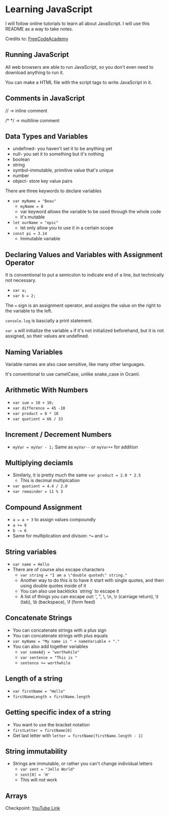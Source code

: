 # Learning JavaScript

I will follow online tutorials to learn all about JavaScript. I will use this README as a way to take notes. 

Credits to: [FreeCodeAcademy](https://youtu.be/PkZNo7MFNFg)

## Running JavaScript
All web browsers are able to run JavaScript, so you don't even need to download anything to run it.

You can make a HTML file with the script tags to write JavaScript in it.

## Comments in JavaScript
// -> inline comment 

/* */ -> multiline comment  


## Data Types and Variables
- undefined- you haven't set it to be anything yet
- null- you set it to something but it's nothing
- boolean
- string
- symbol-immutable, primitive value that's unique
- number
- object- store key value pairs

There are three keywords to declare variables 
- `var myName = "Beau"`
  - `myName = 8`
  - var keyword allows the variable to be used through the whole code
  - it's mutable
- `let ourName = "epic" `
  - let only allow you to use it in a certain scope
- `const pi = 3.14`
  - Immutable variable

## Declaring Values and Variables with Assignment Operator
It is conventional to put a semicolon to indicate end of a line, but technically not necessary. 
- `var a;`
- `var b = 2;`

The `=` sign is an assignment operator, and assigns the value on the right to the variable to the left.

`console.log` is bascially a print statement. 

`var a` will initialize the variable `a` if it's not initialized beforehand, but it is not assigned, so their values are undefined.

## Naming Variables
Variable names are also case sensitive, like many other languages.

It's conventional to use camelCase, unlike snake_case in Ocaml.

## Arithmetic With Numbers
- `var sum = 10 + 10;`
- `var difference = 45 -10`
- `var product = 8 * 10 `
- `var quotient = 66 / 33`

## Increment / Decrement Numbers
- `myVar = myVar - 1;`
Same as `myVar--` or `myVar++` for addition

## Multiplying deciamls 
- Similarly, it is pretty much the same `var product = 2.0 * 2.5`
  - This is decimal multiplcation
- `var quotient = 4.4 / 2.0`
- `var remainder = 11 % 3`

## Compound Assignment
- `a = a + 3` to assign values compoundly
- `a += 9`
- `b -= 6` 
- Same for multiplication and divison: `*=` and `\=`

## String variables 
- `var name = Hello`
- There are of course also escape characters
  - `var string = "I am a \"double quoted\" string."` 
  - Another way to do this is to have it start with single quotes, and then using double quotes inside of it 
  - You can also use backticks \`string\` to escape it
  - A list of things you can escape out: \', \", \\, \n, \r (carriage return), \t (tab), \b (backspace), \f (form feed)

## Concatenate Strings
- You can concatenate strings with a plus sign
- You can concatenate strings with plus equals
- `var myName = "My name is " + nameVariable + "."`
- You can also add together variables 
  - `var someAdj = "worthwhile"`
  - `var sentence = "This is "`
  - `sentence += worthwhile`

## Length of a string
- `var firstName = "Hello"`
- `firstNameLength = firstName.length`

## Getting specific index of a string
- You want to use the bracket notation
- `firstLetter = firstName[0]`
- Get last letter with `letter = firstName[firstName.length - 1]`

## String immutability
- Strings are immutable, or rather you can't change individual letters
  - `var sent = "Jello World"`
  - `sent[0] = 'H'`
  - This will not work

## Arrays 

Checkpoint: [YouTube Link](https://youtu.be/PkZNo7MFNFg?t=2449)
